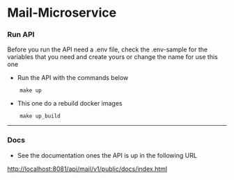 # Mail-Microservice

### Run API

Before you run the API need a .env file, check the .env-sample for the variables that you need and
create yours or change the name for use this one

* Run the API with the commands below
```shell
    make up
```
* This one do a rebuild docker images
```shell
    make up_build
```
----
### Docs
* See the documentation ones the API is up in the following URL

[http://localhost:8081/api/mail/v1/public/docs/index.html](http://localhost:8081/api/mail/v1/public/docs/index.html)